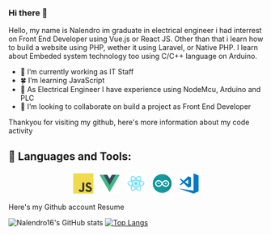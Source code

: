 ### Hi there 👋 ###

Hello, my name is Nalendro im graduate in electrical engineer i had interrest on Front End Developer using Vue.js or React JS. Other than that i learn how to build a website using PHP, wether it using Laravel, or Native PHP. I learn about Embeded system technology too using C/C++ language on Arduino.

  * 👷 I’m currently working as IT Staff
  * 🍀 I’m learning JavaScript
  * 🚞 As Electrical Engineer I have experience using NodeMcu, Arduino and PLC
  * 🔎 I’m looking to collaborate on build a project as Front End Developer 
  
Thankyou for visiting my github, here's more information about my code activity

## 🧰 Languages and Tools:
<p align="center">
 
<img src="https://raw.githubusercontent.com/github/explore/80688e429a7d4ef2fca1e82350fe8e3517d3494d/topics/javascript/javascript.png" alt="Javascript" height="40" style="vertical-align:top; margin:4px">
<img src="https://raw.githubusercontent.com/github/explore/80688e429a7d4ef2fca1e82350fe8e3517d3494d/topics/vue/vue.png" alt="Vue" height="40" style="vertical-align:top; margin:4px">
<img src="https://raw.githubusercontent.com/github/explore/80688e429a7d4ef2fca1e82350fe8e3517d3494d/topics/react/react.png" alt="Vue" height="40" style="vertical-align:top; margin:4px">
<img src="https://raw.githubusercontent.com/github/explore/80688e429a7d4ef2fca1e82350fe8e3517d3494d/topics/arduino/arduino.png" alt="arduino" height="40" style="vertical-align:top; margin:4px">
 <img src="https://raw.githubusercontent.com/github/explore/80688e429a7d4ef2fca1e82350fe8e3517d3494d/topics/visual-studio-code/visual-studio-code.png" alt="VS Code" height="40" style="vertical-align:top; margin:4px">
</p>

Here's my Github account Resume

![Nalendro16's GitHub stats](https://github-readme-stats.vercel.app/api?username=nalendro16&show_icons=true&theme=blue-green)
[![Top Langs](https://github-readme-stats.vercel.app/api/top-langs/?username=nalendro16&layout=compact&theme=blue-green)](https://github.com/nalendro16/github-readme-stats)
